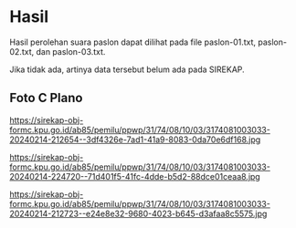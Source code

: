 # Hasil

Hasil perolehan suara paslon dapat dilihat pada file paslon-01.txt, paslon-02.txt, dan paslon-03.txt.

Jika tidak ada, artinya data tersebut belum ada pada SIREKAP.

## Foto C Plano

https://sirekap-obj-formc.kpu.go.id/ab85/pemilu/ppwp/31/74/08/10/03/3174081003033-20240214-212654--3df4326e-7ad1-41a9-8083-0da70e6df168.jpg

https://sirekap-obj-formc.kpu.go.id/ab85/pemilu/ppwp/31/74/08/10/03/3174081003033-20240214-224720--71d401f5-41fc-4dde-b5d2-88dce01ceaa8.jpg

https://sirekap-obj-formc.kpu.go.id/ab85/pemilu/ppwp/31/74/08/10/03/3174081003033-20240214-212723--e24e8e32-9680-4023-b645-d3afaa8c5575.jpg
